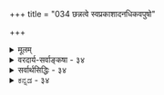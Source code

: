 +++
title = "034 छन्नत्वे स्वप्रकाशादनधिकवपुषो"

+++
<details><summary>मूलम्</summary>

छन्नत्वे स्वप्रकाशादनधिकवपुषो ब्रह्मणः स्यादभावो भावानां छादनं हि स्फुरणविलयनं तस्य वोत्पत्तिरोधः ।  
मिथ्या दोषाद्भ्रमोक्तौ कथमधिकरणं सत्यमित्येव वाच्यं नाधिष्ठानानवस्था भवतु तव यथा नास्त्यविद्याऽनवस्था ॥ ३४ ॥
</details>

<details><summary>वरदार्य-सर्वाङ्कषा - ३४</summary>

निर्विशेषवादे ब्रह्मण **आवरणम्** = तिरोधानमपि वस्तुतो न संभवतीत्याह - छन्नत्व इत्यादि । स्वप्रकाशात् **अनधिकवपुषः** = ' असङ्गो ह्ययम्' इत्यादिश्रुतिभिः नित्यशुद्धमुक्तस्वप्रकाशस्वरूपादधिकनिखिलविशेषशून्यस्य ब्रह्मणः **छन्नत्वे** = अविद्ययाच्छादने अभावः **स्यात्** = विलय एव स्यात् । नित्यस्य कथं विलय : ? इति प्रश्ने – भावानामित्यादि । **भावानाम्** = सत्तावताम् छादनं **हि** = **आवरणम्** = तिरोधानं नाम **स्फुरणविलयनम्** = स्फुरताम्, स्फुरणनाशः **वा** = अथवा । **तस्य** = स्फुरणस्य **उत्पत्तिरोधः** = स्फुरणानारंभः स्फुरणोत्पत्तिप्रतिबन्धकत्वं वक्तव्यम् । एकस्य वस्तुनः तिरोधानं नाम प्रकाशाभावः । स च द्वेधा, प्रकाशस्यानुत्पत्तिः, प्रकाशनाशो वा । ब्रह्मणः नित्यत्वात् स्वप्रकाशत्वाच्च द्वयमपि न संभवति । संभवे वा स्वरूपनाश एव पर्यवसानम् । अत्र अभावस्थले, अभावस्य प्रतियोग्यनुपलंभरूपत्वात् स्फुरणाभावो वर्तत एवेति दोषाप्रसक्त्या भावानाम् इत्यभिहितम् । न चाभावातिरिक्तत्वपक्षेऽभावस्य स्फुरणमङ्गीक्रियत एवेति तन्मते नैवं दोष इति शङ्खयम्; तत्पक्षेऽपि अभावग्राहकप्रमाणतया, प्रमाणसहकारितया वानुपलंभस्यावश्यकत्वाङ्गीकारात् । एवं तिरोधानासंभवमुपपाद्य, तिरोधानकार्यस्य भ्रमस्यासंभवमप्युपपादयतिमिथ्येत्यादिना । **मिथ्यादोषात्** = मिथ्याभूतात् अविद्याख्यदोषात् **भ्रमोक्तौ** = भ्रमस्य समर्थने **अधिकरणम्** = भ्रमाधिष्ठानभूतं वस्तु सत्यमेव इति कथं **वाच्यम्** = वक्तुं शक्यम् । भ्रमहेतुभूताया अविद्याया मिथ्यात्वेऽपि, यथा भ्रमो भवति, तथैवाविद्यावत् ब्रह्मणोऽपि मिथ्यात्वेऽपि विश्वभ्रमो भवतु कामम् । अत्रासत्यत्वे अपि भ्रमसंभवात्, सत्यत्वनिर्बन्धो नास्तीति सूचनाय सत्यमेव इति एवकारः । तथा च ब्रह्मसत्यत्वनिर्बन्धाभावात्, ब्रह्मैव मिथ्या भवेत् । अधिष्ठानस्य भ्रमसिद्धत्वे, तद्भ्रमस्याधिष्ठानान्तरं वक्तव्यम्, पुनस्तस्याप्यधिष्ठानान्तरमित्यनवस्था स्यात् । अतोऽधिष्ठानसत्यत्वमावश्यकमिति न ब्रह्मणो मिथ्यात्वसंभव इत्यत्राह - नेत्यादि । 

180. 

445 

[अविद्याकल्पनानुपपत्तिः ] 

दोषाभावेऽप्यविद्या स्फुरति यदि ततः किं न विश्वं तथा स्यात् 

सा चान्यां कल्पिकां चेदभिलषति, तथा साऽपि चेत्यव्यवस्था । नापेक्षा चेदनादेः अकलुषधिषणागोचरत्वात् सती स्यात् 



ब्रह्मैवास्यास्तु दोषो यदि, न तु विरमेत् ब्रह्मणो नित्यभावात् ॥35॥ 

RE 

तव अधिष्ठानानवस्था न भवतु । इतरेषां मत एव स दोषः स्यात्, न तु तव मते । कुत इत्यत्र - यथेत्यादि । यथा तव अविद्यानवस्था नास्ति, तथैवाधिष्ठानानवस्थापि तव न दोषः स्यात् । तथा च लोके भ्रमहेतोर्दोषस्य सत्यत्वदर्शनेऽपि मिथ्याभूताविद्यया जगद्भ्रमो यथा, तथा मिथ्याभूताधिष्ठानेनापि भ्रमो भवितुमर्हतीति अधिष्ठानस्य ब्रह्मणस्सत्यत्वं न सिद्ध्यतीति निरधिष्ठानभ्रमवादप्रसक्त्या शून्यवादतौल्यम् । अतश्च माध्यमिकमतप्रवेशोऽनिवार्यः ॥ 

लोके हि रज्जुसर्पभ्रमादौ अधिष्ठानतया रज्जुर्यथावश्यकी, तथैव प्रकाशन्यूनतादिरूपो दोषोऽप्यावश्यकः । तत्राधिष्ठानस्य यथा सत्यत्वम्, तथा दोषस्यापि सत्यत्वं संप्रतिपन्नम् । त्वया तु अधिष्ठानस्य परं सत्यत्वमुच्यते, न तु दोषभूताया अविद्यायाः । अविद्याया मिथ्यात्वे, तत्कल्पनार्थं दोषान्तरमावश्यकमित्यनवस्था स्यादिति भिया यथाविद्यान्तरं नाङ्गीक्रियते, तथैवाधिष्ठानस्य मिथ्यात्वेऽपि अनवस्था नास्तीत्युच्यताम् । वेदान्तशास्त्रं लोकविलक्षणमिति मत्वा दोषमिथ्यात्वेऽपि भ्रमोपपत्तिवत्, अधिष्ठानमिथ्यात्वेऽपि लोकविलक्षणतया विश्वभ्रमो भवितुमर्हतीति अधिष्ठानस्य ब्रह्मणस्सत्यत्वं न स्यादिति निरधिष्ठानभ्रमवादावतारः ॥ ३४ ॥
</details>

<details><summary>सर्वार्थसिद्धिः - ३४</summary>

छन्नत्वे स्वप्रकाशादनधिकवपुषो ब्रह्मणः स्यादभावो  
भावानां छादनं हि स्फुरणविलयनं तस्य वोत्पत्तिरोधः ।  
मिथ्या दोषाद्भूमोक्तौ कथमधिकरणं सत्यमित्येव वाच्यं  
नाधिष्ठानानवस्था भवतु तव यथा नास्त्यविद्याऽनवस्था ॥ ३४ ॥  
तिरोधिमपि दूषयति - छन्नत्व इति । घटादीनां स्वस्वरूपातिरिक्तप्रकाशवत्त्वात्तन्निवर्तकैस्तिरोधानं युक्तम्; ब्रह्मणस्तु न तथेत्याशयः । अभावापत्तिं तिरोधानविकल्पेन व्यनक्ति - भावानामिति । स्फुरणविलयनं - सिद्धस्य प्रकाशस्य नाशः । तस्य - स्फुरणस्येत्यर्थः, असिद्धस्येत्यर्थापन्नम् । ननु वृत्त्यधीनप्रकाशान्तरापेक्षया तिरोधानं सिध्येत्, तन्न; तस्यापि ह्युनुत्पन्नस्य नाश्यत्वायोगादुत्पत्तिरोध इत्येष्टव्यम् । ततश्च सत्यामविद्यायां कथं तद्बाधिका वृत्तिरुपद्यते? अन्यतस्तन्निवृत्तौ किं पुनरेषा वृत्तिस्साधयेत्? स्वयमेवाविद्यां निवर्त्योत्पद्यत इति चेन्न; परस्पराश्रयापत्तेः, स्वोत्पत्त्या प्रतिबन्धकनिवृत्तिः तथा च सेति । एवं तिरोधानं दूषितम् । तदधीनं विक्षेपमपि विक्षिपति - मिथ्येति । सर्वासु भ्रान्तिष्वधिष्ठानदोषयोस्सत्यत्वमारोप्यस्य च मिथ्यात्वं दृष्टम् । ततश्च माध्यमिकं प्रति निरधिष्ठानभ्रमानुपपत्तिं वदन्, भ्रममूलस्य दोषस्य कथं मिथ्यात्वं ब्रवीषि? यद्यधिष्ठानं मिथ्या तदा तदध्यासस्याधिष्ठानान्तरं वाच्यम् । एवं चानवस्था स्यादिति चेत्, दोषमिथ्यात्वेऽपि तदध्यासार्थं दोषान्तरापेक्षयाऽनवस्था स्यादेव; यदि दोषस्य स्वरूपतः प्रवाहतो वाऽनादित्वान्नानवस्थादोष इति मन्यसे । एवमधिष्ठानमिथ्यात्वेऽप्यधिष्ठानस्य दोषवदुभयथाऽनादित्वान्न दोषः स्यात् । अथ स्यात् – न क्यं निरधिष्ठानभ्रमभीत्याऽधिष्ठानस्य सत्यत्वं ब्रूमः; अपि तु 'सत्यं ज्ञानमनन्तं ब्रह्म' इत्यादि श्रुतिसिद्धमङ्गीकुर्म इति, तर्हि दोषतयाऽभिमताया जगत्प्रकृतेरपि 'गौरनाद्यन्तवती सा जनित्री भूतभावनी' 'अव्यक्तं कारणं यत्तन्नित्यं सदसदात्मकम्', इत्यादिभिरन[वयवत्व]श्वरत्ववचनात् सर्वकालानुवृत्त्या सत्यत्वमङ्गीकार्यम् । 'भूयश्चान्ते विश्वमायानिवृत्तिरिति तद्विनाशः श्रुत' इति चेन्न; पुरुषस्य मायासंबन्धनिवृत्तौ तत्र तात्पर्यात् । मायाशब्द एव मिथ्यात्वं बोधयतीति चेन्न, आश्चर्यसृष्टिहेतुतया तदुपपत्तेः; अन्यथा 'देवमायेव निर्मिता' 'तेन मायासहस्रं तत्' इत्यादिविरोधात् । न च शुक्तिरूप्यादिषु क्वचिदपि मायाशब्दो दृष्टः । नापि मिथ्याशब्दपर्यायतया मायाशब्दं लोकवेदनिघण्टुकाराः पठन्ति । 'अनृतेन हि प्रत्यूढा' इत्यत्रानृतशब्दो न जगत्प्रकृतिविषयः, किंतु ऋतेतरदुष्कर्मपरः; ऋतं चात्र फलाभिसन्धिरहितं कर्म स्यात् । कारणविषयत्वेऽपि ब्रह्मविषयासच्छब्दवदान्यपर्यमवसेयम् । एतेन 'नासदासीन्नो सदासीत्तदानीं' 'न सत्तन्नासदुच्यत' इत्याद्यपि सदसच्छब्दाभिप्रेतव्यष्टिभेदप्रलयपरतया न तद्वैलक्षण्याय योज्यमिति ॥ ३४ ॥ इति तिरोधानाद्यनुपपत्तिः ॥
</details>


<details><summary>ಕನ್ನಡ - ३४</summary>

अविद्यॆयिन्द परब्रह्मक्कॆ तिरोधानवू साध्यविल्लवॆन्दु प्रतिपादि सुत्तारॆ - स्वप्रकाशात् अनधिकवपुषः छन्न, बह्मणः अभावः केवल प्रकाश मात्र स्वरूपवाद ब्रह्मक्कॆ तिरोधानवादरे ब्रह्मवे इल्लदागुत्तदॆ. हेगॆन्दरॆ भावानां हि छादनं स्पुरण विलयनं, तस्य उत्पत्ति निरोधोना - भावरूपवाद पदार्थ तॊरदे इरबेकादरॆ अदक्कॆ ऎरडे कारणगळु इरुववु. ऒन्दु अदर तोरिकॆ इल्लदिरबेकु; अथवा अदु उत्पन्नवागदिरबेकु. स्वप्रकाशवाद ब्रह्म तोरदिरलु साध्यविल्ल. ब्रह्म नित्यवाद्दरिन्द ऎरडनॆय पक्षवू अङ्गीका रार्हवल्ल. आद्दरिन्द ब्रह्मवे अप्रामाणिकवॆन्दागुत्तदॆ. 

हीगॆ अविद्यॆय कार्यवाद तिरोधानद असम्भववन्नु हेळि अविद्यॆय मत्तॊन्दु कार्यवाद विक्षेपवन्नु निराकरिसुत्तारॆ मिथ्या दोषात् भ्रमोक् अधिकरणं कथं सत्यमेव इति वाच्यं- मिथ्याभूतवाद दोषदिन्द परब्रह्मक्कॆ जगत्तिन भ्रमॆ बरुत्तदॆ ऎन्दु हेळिदरॆ, आवाग ब्रह्म सत्यवागबेकाद नियमवेनु? ऎन्दु हेळबेकु. 

ब्रह्मवे अविद्यॆयिन्द जीव जगदीश्वरादिभ्रमॆगळन्नु अनुभविसुत्तदॆ, ई अविद्यॆगॆ ऎरडु शक्ति इदॆ. ऒन्दु ब्रह्मद स्वरूपवन्नु मरॆमाडुवुदु. मत्तॊन्दु विश्वभ्रमॆयन्नु हुट्टिसुवुदु, ऎन्दु ब्रह्मविवर्तवादिगळु हेळुवरु. इदु यावुदू सरियल्ल. भ्रमॆ बरबेकादरॆ अधिष्ठानज्ञान, साधारणधर्मज्ञान, आरोपितवागुव वस्तुस्मरणॆ, दोष इवु आवश्यक. रज्जुविनल्लि सर्पभ्रमॆ बन्दाग, रष्टु अधिष्ठान. उद्दवागिरुविकॆ साधारण धर्म. सर्प आरोपित. बॆळकिन कॊरतॆ मुन्तादवु दोष. ई नाल्कू सत्य वागिद्दरॆ मात्र रज्जु सर्पभ्रमॆ बरुत्तदॆ. इदरल्लि अधिष्ठान मात्र सत्य 

श्लोक 35] 

- 180 

नायकसर 

[अविद्या कल्प नानुपपत्ति] 

211. 

दोषाभावेs विद्यास्सुरति यदि ततः किं न विश्वं तथा स्यात् 

सा चान्यां कल्पितां चेदभिलषति तथा सा पि चेत्य व्यवस्था । उळिदिद्दॆल्लवू मिथ्य ऎन्दु यारू हेळुवुदिल्ल. प्रकृतदल्लि, ब्रह्म ऒन्दे सत्य, अविद्यॆ मुन्तादवॆल्लवू असत्यवॆन्दु अवरु हेळुत्तारॆ. दोषवाद अविद्यॆ मिथैयादरू भ्रमॆ बरुवुदाददरॆ, अधिष्टानवाद ब्रह्म मिथ्य यादरू भ्रमॆ बरबहुदाद्दरिन्द ब्रह्मवन्नु सत्यवॆन्दु एकॆ ऒप्पबेकु ? 

अधिष्ठानवाद ब्रह्म मिथॆयादरॆ, आ ब्रह्म अध्यस्तवागबेकागुत्तदॆ. आ अध्यासक्कॆ मत्तॊन्दु अधिष्ठान बेकागुत्तदॆ. हीगॆ अनवस्ला दोष बरु वुदरिन्द अधिष्ठानवन्नु मिथॆयॆन्दु हेळलु साध्यविल्लवॆन्दरॆ तव अविद्या नवस्था यथा नास्ति, [तथा] अधिष्टानानवा न भवतु- भ्रमॆगॆ कारणवाद अविद्यॆ मिथॆयादरॆ अदन्नु कल्पिसिकॊळ्ळलु मत्तॊन्दु अविद्यॆ बेकागुत्तदॆ ऎन्दु अविद्यॆयल्लू अनवस्थॆ समान. अविद्यॆय प्रभावविशेषदिन्द मत्तॊन्दु अविद्यॆयिल्लदॆये अविद्यॆ मिथॆयागलु साध्यवादरॆ, इदरन्तॆ मत्तॊन्दु अधिष्ठानविल्लदॆये आ अधिष्टानवाद ब्रह्म मिथैयागबहुदाद्दरिन्द अनवस्ला दोष बरुवुदिल्ल. हीगॆ ब्रह्म मिथॆयादरू याव अनर्थवू इल्लवाद्दरिन्द माध्यमिकर शून्यवाददल्ले 

पर्यवसान अनिवार्य ॥ ३४ ॥
</details>



